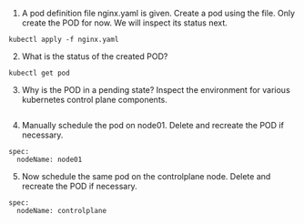 1. A pod definition file nginx.yaml is given. Create a pod using the file.
Only create the POD for now. We will inspect its status next.
```
kubectl apply -f nginx.yaml
```

2. What is the status of the created POD?
```
kubectl get pod
```
3. Why is the POD in a pending state?
Inspect the environment for various kubernetes control plane components.
```

```
4. Manually schedule the pod on node01.
Delete and recreate the POD if necessary.
```
spec:
  nodeName: node01
```
5. Now schedule the same pod on the controlplane node.
Delete and recreate the POD if necessary.
```
spec:
  nodeName: controlplane
```



